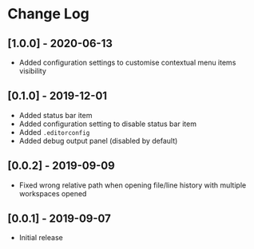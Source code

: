 # Change Log

## [1.0.0] - 2020-06-13

- Added configuration settings to customise contextual menu items visibility

## [0.1.0] - 2019-12-01

- Added status bar item
- Added configuration setting to disable status bar item
- Added `.editorconfig`
- Added debug output panel (disabled by default)

## [0.0.2] - 2019-09-09

- Fixed wrong relative path when opening file/line history with multiple workspaces opened

## [0.0.1] - 2019-09-07

- Initial release

